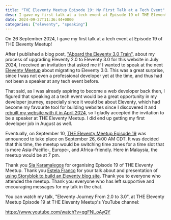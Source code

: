 ```yaml
---
title: "THE Eleventy Meetup Episode 19: My First Talk at a Tech Event"
desc: I gave my first talk at a tech event at Episode 19 of THE Eleventy Meetup
date: 2024-09-27T11:36:44+0800
categories: ["eleventy", "speaking"]
---
```


On 26 September 2024, I gave my first talk at a tech event at Episode 19 of THE Eleventy Meetup!

After I published a blog post, ["Aboard the Eleventy 3.0 Train"](https://helenchong.dev/blog/posts/2024-07-19-eleventy-3-0-upgrade/), about my process of upgrading Eleventy 2.0 to Eleventy 3.0 for this website in July 2024, I received an invitation that asked me if I wanted to speak at the next [Eleventy Meetup](https://11tymeetup.dev/) about migrating to Eleventy 3.0. This was a great surprise, since I was not even a professional developer yet at the time, and thus had not been a speaker at any tech event before.

That said, as I was already aspiring to become a web developer back then, I figured that speaking at a tech event would be a great opportunity in my developer journey, especially since it would be about Eleventy, which had become my favourite tool for building websites since I discovered it and [rebuilt my website with it in April 2024](https://helenchong.dev/blog/posts/2024-04-11-rebuilding-my-developer-portfolio-with-eleventy/), so I gladly accepted the invitation to be a speaker at THE Eleventy Meetup. I did end up getting my first developer job in August as well.

Eventually, on September 10, [THE Eleventy Meetup Episode 19](https://11tymeetup.dev/events/ep-19-migrating-to-3-0-and-blogging-with-storyblok/) was announced to take place on September 26, 6:00 AM CDT. It was decided that this time, the meetup would be switching time zones for a time slot that is more Asia-Pacific-, Europe-, and Africa-friendly. Here in Malaysia, the meetup would be at 7 pm.

Thank you [Sia Karamalegos](https://sia.codes/) for organising Episode 19 of THE Eleventy Meetup. Thank you [Estela Franco](https://estelafranco.com/) for your talk about and presentation of [using Storyblok to build an Eleventy blog site](https://www.youtube.com/watch?v=G3Pz1AH6SCY). Thank you to everyone who attended the meetup. Thank you everyone who has left supportive and encouraging messages for my talk in the chat.

You can watch my talk, "Eleventy Journey From 2.0 to 3.0", at THE Eleventy Meetup Episode 19 at THE Eleventy Meetup's YouTube channel:

https://www.youtube.com/watch?v=qgFNl_oAyQY